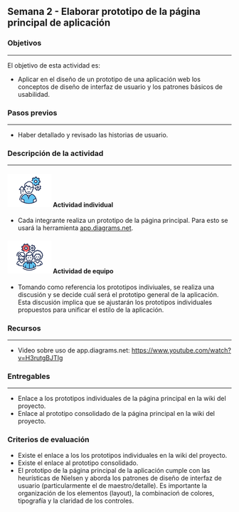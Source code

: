 ## Semana 2 - Elaborar prototipo de la página principal de aplicación

### Objetivos

---

El objetivo de esta actividad es:

- Aplicar en el diseño de un prototipo de una aplicación web los conceptos de diseño de interfaz de usuario y
  los patrones básicos de usabilidad.

### Pasos previos

---

- Haber detallado y revisado las historias de usuario.

### Descripción de la actividad

---

#### ![](./../../assets/images/individuo.png) Actividad individual

- Cada integrante realiza un prototipo de la página principal. Para esto se usará la herramienta [app.diagrams.net](http://app.diagrams.net).

#### ![](./../../assets/images/grupo.png) Actividad de equipo

- Tomando como referencia los prototipos indiviuales, se realiza una discusión y se decide cuál será el prototipo general de la aplicación. Esta discusión implica que se ajustarán los prototipos individuales propuestos para unificar el estilo de la aplicación.

### Recursos

---

- Video sobre uso de app.diagrams.net: https://www.youtube.com/watch?v=H3rutgBJTIg

### Entregables

---

- Enlace a los prototipos individuales de la página principal en la wiki del proyecto.
- Enlace al prototipo consolidado de la página principal en la wiki del proyecto.

### Criterios de evaluación

- Existe el enlace a los los prototipos individuales en la wiki del proyecto.
- Existe el enlace al prototipo consolidado.
- El prototipo de la página principal de la aplicación cumple con las heurísticas de Nielsen y aborda los patrones de diseño de interfaz de usuario (particularmente el de maestro/detalle). Es importante la organización de los elementos (layout), la combinacioń de colores, tipografía y la claridad de los controles.
